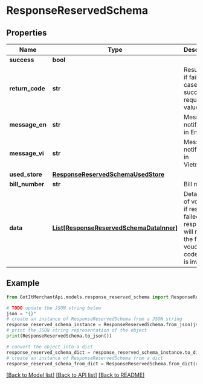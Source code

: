 # ResponseReservedSchema


## Properties

Name | Type | Description | Notes
------------ | ------------- | ------------- | -------------
**success** | **bool** |  | [optional] 
**return_code** | **str** | Result code if failed. In case of successful request: value is null | [optional] 
**message_en** | **str** | Message notification in English | [optional] 
**message_vi** | **str** | Message notification in Vietnamese | [optional] 
**used_store** | [**ResponseReservedSchemaUsedStore**](ResponseReservedSchemaUsedStore.md) |  | [optional] 
**bill_number** | **str** | Bill number | [optional] 
**data** | [**List[ResponseReservedSchemaDataInner]**](ResponseReservedSchemaDataInner.md) | Detail items of voucher, if result is failed, response will return the first voucher code which is invalid | [optional] 

## Example

```python
from GotItMerchantApi.models.response_reserved_schema import ResponseReservedSchema

# TODO update the JSON string below
json = "{}"
# create an instance of ResponseReservedSchema from a JSON string
response_reserved_schema_instance = ResponseReservedSchema.from_json(json)
# print the JSON string representation of the object
print(ResponseReservedSchema.to_json())

# convert the object into a dict
response_reserved_schema_dict = response_reserved_schema_instance.to_dict()
# create an instance of ResponseReservedSchema from a dict
response_reserved_schema_from_dict = ResponseReservedSchema.from_dict(response_reserved_schema_dict)
```
[[Back to Model list]](../README.md#documentation-for-models) [[Back to API list]](../README.md#documentation-for-api-endpoints) [[Back to README]](../README.md)


